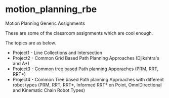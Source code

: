 # motion_planning_rbe
Motion Planning Generic Assignments

These are some of the classroom assignments which are cool enough. 

The topics are as below.

* Project1 - Line Collections and Intersection
* Project2 - Common Grid Based Path Planning Approaches (Djikshtra's and A*)
* Project3 - Common tree based Path planning Apporaches (PRM, RRT, RRT*)
* Project4 - Common Tree based Path planning Approaches with different robot types (PRM, RRT, RRT*, Informed RRT* on Point, OmniDirectional and Kinematic Chain Robot Types)
